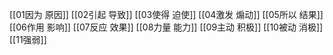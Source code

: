 [[01因为 原因]]
[[02引起 导致]]
[[03使得 迫使]]
[[04激发 煽动]]
[[05所以 结果]]
[[06作用 影响]]
[[07反应 效果]]
[[08力量 能力]]
[[09主动 积极]]
[[10被动 消极]]
[[11强弱]]
